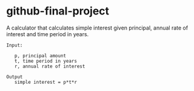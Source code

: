 # github-final-project

A calculator that calculates simple interest given principal, annual rate of interest and time period in years.

```
Input:

   p, principal amount
   t, time period in years
   r, annual rate of interest
   
Output
   simple interest = p*t*r
```
